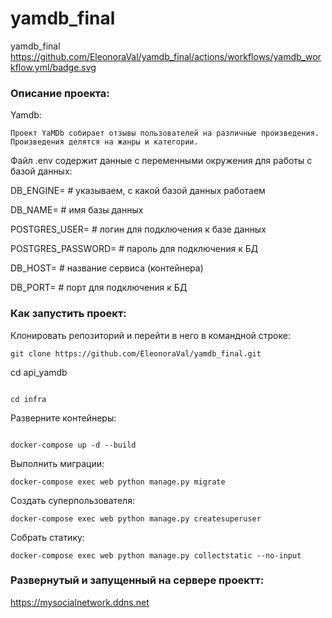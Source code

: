 # yamdb_final
yamdb_final
https://github.com/EleonoraVal/yamdb_final/actions/workflows/yamdb_workflow.yml/badge.svg

### Описание проекта:

Yamdb:

```
Проект YaMDb собирает отзывы пользователей на различные произведения. Произведения делятся на жанры и категории.
```
Файл .env содержит данные с переменными окружения для работы с базой данных:

DB_ENGINE= # указываем, с какой базой данных работаем

DB_NAME= # имя базы данных

POSTGRES_USER= # логин для подключения к базе данных

POSTGRES_PASSWORD= # пароль для подключения к БД 

DB_HOST= # название сервиса (контейнера)

DB_PORT= # порт для подключения к БД

### Как запустить проект:

Клонировать репозиторий и перейти в него в командной строке:

```
git clone https://github.com/EleonoraVal/yamdb_final.git
```

cd api_yamdb
```

cd infra
```
Разверните контейнеры:
```

docker-compose up -d --build

```

Выполнить миграции:

```
docker-compose exec web python manage.py migrate
```
Создать суперпользователя:
```
docker-compose exec web python manage.py createsuperuser
```
Собрать статику:
```
docker-compose exec web python manage.py collectstatic --no-input
```

### Развернутый и запущенный на сервере проектт:
https://mysocialnetwork.ddns.net
